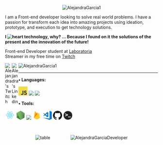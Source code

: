 <div align="center">
<img src="https://media.giphy.com/media/C2rjK7PpuOcwHgF5bF/giphy.gif" alt="AlejandraGarcia1" background-size="contain"/>
</div>

I am a Front-end developer looking to solve real world problems. I have a passion for transform each idea into amazing projects using ideation, prototype, and execution to get technology solutions.

**I <img src="https://media.giphy.com/media/ZZl8YQoegqI1gopPiI/giphy.gif" alt="heart" width="20"/> technology, why? ... Because I found on it the solutions of the present and the innovation of the future!** 

Front-end Developer student at [Laboratoria](https://www.laboratoria.la/)  
Streamer in my free time on [Twitch](https://www.twitch.tv/sccrapycocoo/about)

<a href="https://www.twitch.tv/sccrapycocoo/about">
  <img align="left" alt="Alejandra's Twitch" width="22px" src="https://seeklogo.com/images/T/twitch-logo-4931D91F85-seeklogo.com.png" />
</a>
<a href="https://www.linkedin.com/in/alejandra-garc%C3%ADa-423b35185/">
  <img align="left" alt="Alejandra's Linkedin" width="22px" src="https://raw.githubusercontent.com/peterthehan/peterthehan/master/assets/linkedin.svg" />
</a> 
<img height=25 src="https://media.giphy.com/media/lkmM9NBSGUbKde24c9/giphy.gif" alt="AlejandraGarcia1" background-size="contain"/>

<br>
<hr>

**• Languages:**  

<code><img height="30" src="https://raw.githubusercontent.com/github/explore/80688e429a7d4ef2fca1e82350fe8e3517d3494d/topics/javascript/javascript.png"></code>
<code><img height="30" src="https://github.com/RaghavK16/RaghavK16/blob/master/images/html.svg"></code>
<code><img height="30" src="https://github.com/RaghavK16/RaghavK16/blob/master/images/css.svg"></code>

**• Tools:**  

<code><img height="32" src="https://raw.githubusercontent.com/github/explore/80688e429a7d4ef2fca1e82350fe8e3517d3494d/topics/react/react.png"></code>
<code><img height="30" src="https://raw.githubusercontent.com/github/explore/80688e429a7d4ef2fca1e82350fe8e3517d3494d/topics/nodejs/nodejs.png"></code>
<code><img height="32" src="https://github.com/RaghavK16/RaghavK16/blob/master/images/git.svg"></code>
<code><img height="30" src="https://raw.githubusercontent.com/github/explore/80688e429a7d4ef2fca1e82350fe8e3517d3494d/topics/firebase/firebase.png"></code>
<code><img height="30" src="https://raw.githubusercontent.com/github/explore/80688e429a7d4ef2fca1e82350fe8e3517d3494d/topics/visual-studio-code/visual-studio-code.png"></code>
<code><img height="30" src="https://raw.githubusercontent.com/github/explore/78df643247d429f6cc873026c0622819ad797942/topics/github/github.png"></code>
<code><img height="30" src="https://raw.githubusercontent.com/github/explore/80688e429a7d4ef2fca1e82350fe8e3517d3494d/topics/terminal/terminal.png"></code>

<br>

<p align="center">
<img height=175 align="center" src="https://github-readme-stats.vercel.app/api?username=alejandragarcia1&show_icons=true&theme=dracula" alt="table" /> &nbsp;&nbsp;&nbsp;&nbsp;&nbsp;&nbsp;&nbsp;&nbsp;&nbsp;&nbsp;&nbsp;&nbsp;&nbsp;&nbsp;&nbsp; <img height=255 align="center" src="https://media.giphy.com/media/NgurY1o4z080Jfoyzw/giphy.gif" alt="AlejandraGarciaDeveloper" background-size="contain" />
</p>
